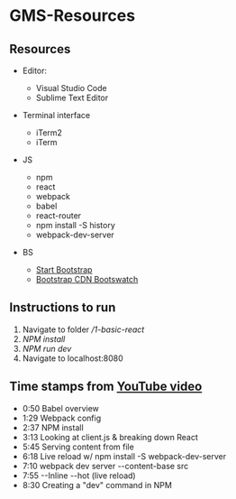 # GMS-Resources
## Resources
* Editor:
    + Visual Studio Code
    + Sublime Text Editor
* Terminal interface
    + iTerm2
    + iTerm
* JS
    + npm
    + react
    + webpack
    + babel
    + react-router
    + npm install -S history
    + webpack-dev-server
    
* BS
    + [Start Bootstrap](https://startbootstrap.com)
    + [Bootstrap CDN Bootswatch](https://www.bootstrapcdn.com/bootswatch/)



## Instructions to run
1. Navigate to folder */1-basic-react*
2. *NPM install*
3. *NPM run dev*
4. Navigate to localhost:8080

## Time stamps from [YouTube video](https://www.youtube.com/watch?v=MhkGQAoc7bc)
* 0:50 Babel overview
* 1:29 Webpack config 
* 2:37 NPM install
* 3:13 Looking at client.js & breaking down React
* 5:45 Serving content from file
* 6:18 Live reload w/ npm install -S webpack-dev-server
* 7:10 webpack dev server --content-base src
* 7:55 --Inline --hot (live reload)
* 8:30 Creating a "dev" command in NPM


